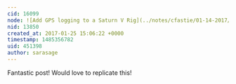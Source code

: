 ```yaml
---
cid: 16099
node: ![Add GPS logging to a Saturn V Rig](../notes/cfastie/01-14-2017/add-gps-logging-to-microsd-card-to-a-saturn-v-rig)
nid: 13850
created_at: 2017-01-25 15:06:22 +0000
timestamp: 1485356782
uid: 451398
author: sarasage
---
```


Fantastic post! Would love to replicate this!